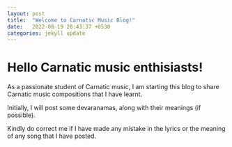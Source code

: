 ```yaml
---
layout: post
title:  "Welcome to Carnatic Music Blog!"
date:   2022-08-19 20:43:37 +0530
categories: jekyll update
---
```


  
<h1> Hello Carnatic music enthisiasts! </h1>

As a passionate student of Carnatic music, I am starting this blog to 
share Carnatic music compositions that I have learnt.  

Initially, I will post some devaranamas, along with their meanings (if possible).

Kindly do correct me if I have made any mistake in the lyrics or the meaning of any song that I have posted.


<!-- [ಗಜಮುಖ ವಂದಿಸುವೆ]: https://mrakshith21.github.io/jekyll/update/2022/08/19/gajamukha-vandisuve.html -->
